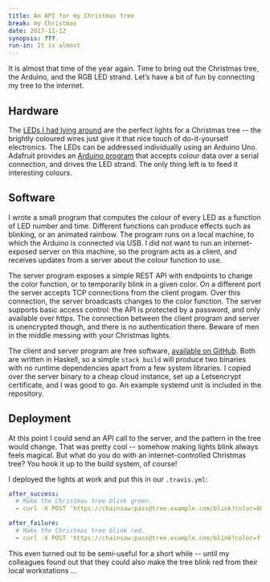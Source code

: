 ```yaml
---
title: An API for my Christmas tree
break: my Christmas
date: 2017-11-12
synopsis: ???.
run-in: It is almost
---
```


It is almost that time of the year again.
Time to bring out the Christmas tree,
the Arduino, and the RGB LED strand.
Let’s have a bit of fun by connecting my tree to the internet.

Hardware
--------

The [<abbr>LED</abbr>s I had lying around][leds]
are the perfect lights for a Christmas tree
-- the brightly coloured wires just give it that nice touch of do-it-yourself electronics.
The <abbr>LED</abbr>s can be addressed individually using an Arduino Uno.
Adafruit provides an [Arduino program][adalight]
that accepts colour data over a serial connection,
and drives the LED strand.
The only thing left is to feed it interesting colours.

[leds]:     https://www.adafruit.com/product/322
[adalight]: https://github.com/adafruit/Adalight

Software
--------

I wrote a small program that computes the colour of every LED
as a function of LED number and time.
Different functions can produce effects such as blinking,
or an animated rainbow.
The program runs on a local machine,
to which the Arduino is connected via USB.
I did not want to run an internet-exposed server on this machine,
so the program acts as a client,
and receives updates from a server about the colour function to use.

The server program exposes a simple REST API
with endpoints to change the color function,
or to temporarily blink in a given color.
On a different port the server accepts TCP connections from the client progam.
Over this connection, the server broadcasts changes to the color function.
The server supports basic access control:
the API is protected by a password,
and only available over https.
The connection between the client program and server is unencrypted though,
and there is no authentication there.
Beware of men in the middle messing with your Christmas lights.

The client and server program are free software,
[available on GitHub][ct-gh].
Both are written in Haskell,
so a simple `stack build` will produce two binaries
with no runtime dependencies apart from a few system libraries.
I copied over the server binary to a cheap cloud instance,
set up a Letsencrypt certificate,
and I was good to go.
An example systemd unit is included in the repository.

[ct-gh]: https://github.com/ruuda/christmas-tree

Deployment
----------

At this point I could send an API call to the server,
and the pattern in the tree would change.
That was pretty cool --
somehow making lights blink always feels magical.
But what do you do with an internet-controlled Christmas tree?
You hook it up to the build system, of course!

I deployed the lights at work and put this in our `.travis.yml`:

```yml
after_success:
  # Make the Christmas tree blink green.
  - curl -X POST 'https://chainsaw:pass@tree.example.com/blink?color=00ff00&seconds=10'

after_failure:
  # Make the Christmas tree blink red.
  - curl -X POST 'https://chainsaw:pass@tree.example.com/blink?color=ff0000&seconds=10'
```

This even turned out to be semi-useful for a short while
-- until my colleagues found out
that they could also make the tree blink red
from their local workstations ...
